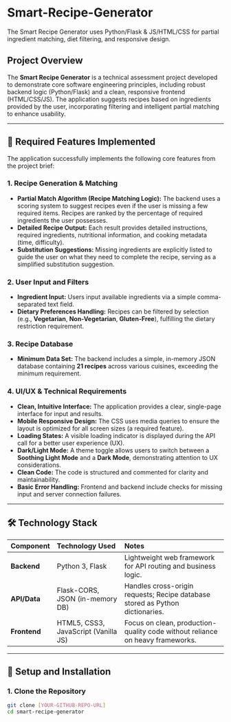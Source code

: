 # Smart-Recipe-Generator
The Smart Recipe Generator uses Python/Flask &amp; JS/HTML/CSS for partial ingredient matching, diet filtering, and responsive design.

## Project Overview
The **Smart Recipe Generator** is a technical assessment project developed to demonstrate core software engineering principles, including robust backend logic (Python/Flask) and a clean, responsive frontend (HTML/CSS/JS). The application suggests recipes based on ingredients provided by the user, incorporating filtering and intelligent partial matching to enhance usability.

---

## 🚀 Required Features Implemented

The application successfully implements the following core features from the project brief:

### 1. Recipe Generation & Matching
* **Partial Match Algorithm (Recipe Matching Logic):** The backend uses a scoring system to suggest recipes even if the user is missing a few required items. Recipes are ranked by the percentage of required ingredients the user possesses.
* **Detailed Recipe Output:** Each result provides detailed instructions, required ingredients, nutritional information, and cooking metadata (time, difficulty).
* **Substitution Suggestions:** Missing ingredients are explicitly listed to guide the user on what they need to complete the recipe, serving as a simplified substitution suggestion.

### 2. User Input and Filters
* **Ingredient Input:** Users input available ingredients via a simple comma-separated text field.
* **Dietary Preferences Handling:** Recipes can be filtered by selection (e.g., **Vegetarian**, **Non-Vegetarian**, **Gluten-Free**), fulfilling the dietary restriction requirement.

### 3. Recipe Database
* **Minimum Data Set:** The backend includes a simple, in-memory JSON database containing **21 recipes** across various cuisines, exceeding the minimum requirement.

### 4. UI/UX & Technical Requirements
* **Clean, Intuitive Interface:** The application provides a clear, single-page interface for input and results.
* **Mobile Responsive Design:** The CSS uses media queries to ensure the layout is optimized for all screen sizes (a required feature).
* **Loading States:** A visible loading indicator is displayed during the API call for a better user experience (UX).
* **Dark/Light Mode:** A theme toggle allows users to switch between a **Soothing Light Mode** and a **Dark Mode**, demonstrating attention to UX considerations.
* **Clean Code:** The code is structured and commented for clarity and maintainability.
* **Basic Error Handling:** Frontend and backend include checks for missing input and server connection failures.

---

## 🛠️ Technology Stack

| Component | Technology Used | Notes |
| :--- | :--- | :--- |
| **Backend** | Python 3, Flask | Lightweight web framework for API routing and business logic. |
| **API/Data** | Flask-CORS, JSON (in-memory DB) | Handles cross-origin requests; Recipe database stored as Python dictionaries. |
| **Frontend** | HTML5, CSS3, JavaScript (Vanilla JS) | Focus on clean, production-quality code without reliance on heavy frameworks. |

---

## 🚀 Setup and Installation

### 1. Clone the Repository

```bash
git clone [YOUR-GITHUB-REPO-URL]
cd smart-recipe-generator
